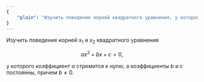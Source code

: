 ```yaml
---
{
    "plain": "Изучить поведение корней квадратного уравнения, у которого коэффициент a стремится к нулю, а коэффициенты b и c постоянны, причем b не равен нулю."
}
---
```


Изучить поведение корней $x_1$ и $x_2$ квадратного уравнения

$$ ax^2 + bx + c = 0, $$

у которого коэффициент $a$ стремится к нулю, а коэффициенты $b$ и $c$ постоянны, причем $b\neq 0$.